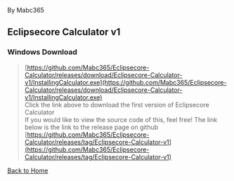 By Mabc365

## Eclipsecore Calculator v1

### Windows Download
> [https://github.com/Mabc365/Eclipsecore-Calculator/releases/download/Eclipsecore-Calculator-v1/InstallingCalculator.exe](https://github.com/Mabc365/Eclipsecore-Calculator/releases/download/Eclipsecore-Calculator-v1/InstallingCalculator.exe) \
> Click the link above to download the first version of Eclipsecore Calculator \
> If you would like to view the source code of this, feel free! The link below is the link to the release page on github \
> [https://github.com/Mabc365/Eclipsecore-Calculator/releases/tag/Eclipsecore-Calculator-v1](https://github.com/Mabc365/Eclipsecore-Calculator/releases/tag/Eclipsecore-Calculator-v1)



[Back to Home](https://www.eclipsecore.net)
